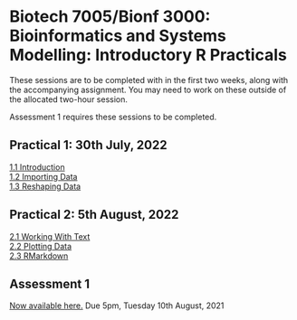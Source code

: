 # Biotech 7005/Bionf 3000: Bioinformatics and Systems Modelling: Introductory R Practicals

These sessions are to be completed with in the first two weeks, along with the accompanying assignment.
You may need to work on these outside of the allocated two-hour session.

Assessment 1 requires these sessions to be completed.

## Practical 1: 30th July, 2022

[1.1 Introduction](1_Introduction_To_R.html)<br>
[1.2 Importing Data](2_ImportingData.html)<br>
[1.3 Reshaping Data](3_ReshapingData.html)

## Practical 2: 5th August, 2022

[2.1 Working With Text](4_TextManipulation)<br>
[2.2 Plotting Data](5_PlottingData.html)<br>
[2.3 RMarkdown](6_UsingRMarkdown.html)

## Assessment 1

[Now available here.](../../Assignments/Assignment1.html) Due 5pm, Tuesday 10th August, 2021